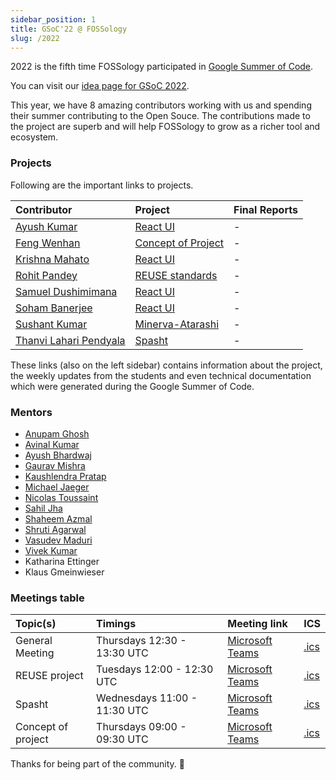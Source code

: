 ```yaml
---
sidebar_position: 1
title: GSoC'22 @ FOSSology
slug: /2022
---
```


<!--
SPDX-License-Identifier: CC-BY-SA-4.0

SPDX-FileCopyrightText: 2022 Sushant Kumar <sushantmishra02102002@gmail.com>
SPDX-FileCopyrightText: 2022 Gaurav Mishra <mishra.gaurav@siemens.com>
SPDX-FileCopyrightText: 2022 Siemens AG
-->

2022 is the fifth time FOSSology participated in
[Google Summer of Code](https://summerofcode.withgoogle.com/programs/2022/organizations/fossology).

You can visit our [idea page for GSoC 2022](GSoC-projects.md).

This year, we have 8 amazing contributors working with us and spending their summer
contributing to the Open Souce. The contributions made to the project are
superb and will help FOSSology to grow as a richer tool and ecosystem.

### Projects
Following are the important links to projects.

| Contributor | Project | Final Reports |
| :--- | :--- | :--- |
| [Ayush Kumar](https://github.com/Ayush7614) | [React UI](/docs/2022/ui) | - |
| [Feng Wenhan](https://github.com/fwhdzh) | [Concept of Project](/docs/2022/project) | - |
| [Krishna Mahato](https://github.com/krishna9304) | [React UI](/docs/2022/ui) | - |
| [Rohit Pandey](https://github.com/rohitpandey49) | [REUSE standards](/docs/2022/reuse) | - |
| [Samuel Dushimimana](https://github.com/dushimsam) | [React UI](/docs/2022/ui) | - |
| [Soham Banerjee](https://github.com/soham4abc) | [React UI](/docs/2022/ui) | - |
| [Sushant Kumar](https://github.com/its-sushant) | [Minerva-Atarashi](/docs/2022/atarashi) | - |
| [Thanvi Lahari Pendyala](https://github.com/Pendyala-thanvi) | [Spasht](/docs/2022/spasht) | - |

These links (also on the left sidebar) contains information about the project,
the weekly updates from the students and even technical documentation which
were generated during the Google Summer of Code.

### Mentors

* [Anupam Ghosh](https://github.com/ag4ums)
* [Avinal Kumar](https://github.com/avinal)
* [Ayush Bhardwaj](https://github.com/hastagAB)
* [Gaurav Mishra](https://github.com/GMishx)
* [Kaushlendra Pratap](https://github.com/Kaushl2208)
* [Michael Jaeger](https://github.com/mcjaeger)
* [Nicolas Toussaint](https://github.com/NicolasToussaint)
* [Sahil Jha](https://github.com/sjha2048)
* [Shaheem Azmal](https://github.com/shaheemazmalmmd)
* [Shruti Agarwal](https://github.com/Shruti3004)
* [Vasudev Maduri](https://github.com/vasudevmaduri)
* [Vivek Kumar](https://github.com/viv9k)
* Katharina Ettinger
* Klaus Gmeinwieser

### Meetings table

| Topic(s) | Timings | Meeting link | ICS |
| :--- | :--- | :--- | :--- |
| General Meeting | Thursdays 12:30 - 13:30 UTC | [Microsoft Teams](https://teams.microsoft.com/l/meetup-join/19%3ameeting_MTAwZTUyMWYtNDNiNy00MTIyLWFlYWItZWMwNDA5YjYxMzgw%40thread.v2/0?context=%7b%22Tid%22%3a%2238ae3bcd-9579-4fd4-adda-b42e1495d55a%22%2c%22Oid%22%3a%227f1979f2-e3e3-40d0-8a77-bcef842abf7e%22%7d) | [.ics](/ics/gsoc_2022_weekly.ics) |
| REUSE project | Tuesdays 12:00 - 12:30 UTC | [Microsoft Teams](https://teams.microsoft.com/l/meetup-join/19%3ameeting_ZWQyNjRlMmUtMzljNS00OWJlLThiNmEtYmRlM2IwNjRmMDI2%40thread.v2/0?context=%7b%22Tid%22%3a%2238ae3bcd-9579-4fd4-adda-b42e1495d55a%22%2c%22Oid%22%3a%22a2c4f566-cad3-46d5-9146-26004cf4bc7c%22%7d) | [.ics](/ics/gsoc_2022_reuse.ics) |
| Spasht | Wednesdays 11:00 - 11:30 UTC | [Microsoft Teams](https://teams.microsoft.com/l/meetup-join/19%3ameeting_ZjJmOGRmMjgtYWY3Zi00M2FiLWJhMGEtNTg4ZmVjM2FjMjhl%40thread.v2/0?context=%7b%22Tid%22%3a%2238ae3bcd-9579-4fd4-adda-b42e1495d55a%22%2c%22Oid%22%3a%22a2c4f566-cad3-46d5-9146-26004cf4bc7c%22%7d) | [.ics](/ics/gsoc_2022_spasht.ics) |
| Concept of project | Thursdays 09:00 - 09:30 UTC | [Microsoft Teams](https://teams.microsoft.com/l/meetup-join/19%3ameeting_MWE4YTRlMDEtODc4Yi00NjY4LWIzNGYtM2ViYWNmMDU3ZDVl%40thread.v2/0?context=%7b%22Tid%22%3a%2238ae3bcd-9579-4fd4-adda-b42e1495d55a%22%2c%22Oid%22%3a%22a2c4f566-cad3-46d5-9146-26004cf4bc7c%22%7d) | [.ics](/ics/gsoc_2022_project.ics) |

Thanks for being part of the community. 💚
